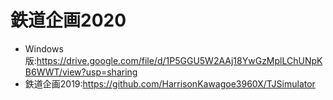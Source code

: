 # 鉄道企画2020
- Windows版:https://drive.google.com/file/d/1P5GGU5W2AAj18YwGzMplLChUNpKB6WWT/view?usp=sharing
- 鉄道企画2019:https://github.com/HarrisonKawagoe3960X/TJSimulator
